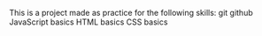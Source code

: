 This is a project made as practice for the following skills:
git
github
JavaScript basics
HTML basics
CSS basics
